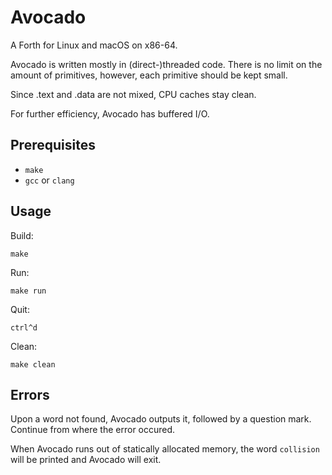 # Avocado

A Forth for Linux and macOS on x86-64.

Avocado is written mostly in (direct-)threaded code. There is no limit on the amount of primitives, however, each primitive should be kept small.

Since .text and .data are not mixed, CPU caches stay clean.

For further efficiency, Avocado has buffered I/O.

## Prerequisites

* `make`
* `gcc` or `clang`

## Usage

Build:

	make

Run:

	make run

Quit:

	ctrl^d

Clean:

	make clean

## Errors

Upon a word not found, Avocado outputs it, followed by a question mark. Continue from where the error occured.

When Avocado runs out of statically allocated memory, the word `collision` will be printed and Avocado will exit.
